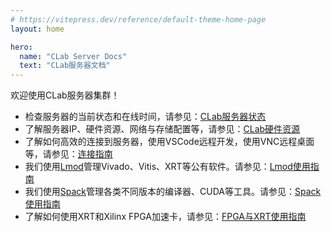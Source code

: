 ```yaml
---
# https://vitepress.dev/reference/default-theme-home-page
layout: home

hero:
  name: "CLab Server Docs"
  text: "CLab服务器文档"
---
```


欢迎使用CLab服务器集群！

- 检查服务器的当前状态和在线时间，请参见：[CLab服务器状态](./server-status.md)
- 了解服务器IP、硬件资源、网络与存储配置等，请参见：[CLab硬件资源](./hardware-resources.md)
- 了解如何高效的连接到服务器，使用VSCode远程开发，使用VNC远程桌面等，请参见：[连接指南](./connect.md)
- 我们使用[Lmod](https://lmod.readthedocs.io/en/latest/)管理Vivado、Vitis、XRT等公有软件。请参见：[Lmod使用指南](./userguide/lmod.md)
- 我们使用[Spack](https://github.com/spack/spack)管理各类不同版本的编译器、CUDA等工具。请参见：[Spack使用指南](./userguide/spack.md)
- 了解如何使用XRT和Xilinx FPGA加速卡，请参见：[FPGA与XRT使用指南](./userguide/fpga.md)
